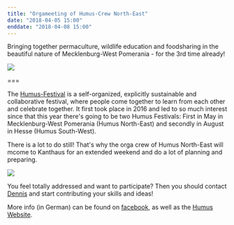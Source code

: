 ```yaml
---
title: "Orgameeting of Humus-Crew North-East"
date: "2018-04-05 15:00"
enddate: "2018-04-08 15:00"
---
```


Bringing together permaculture, wildlife education and foodsharing in the beautiful nature of Mecklenburg-West Pomerania - for the 3rd time already!

![](/pics/humus1.jpg)

===

The [Humus-Festival](http://humus-festival.de) is a self-organized, explicitly sustainable and collaborative festival, where people come together to learn from each other and celebrate together. It first took place in 2016 and led to so much interest since that this year there's going to be two Humus Festivals: First in May in Mecklenburg-West Pomerania (Humus North-East) and secondly in August in Hesse (Humus South-West).

There is a lot to do still! That's why the orga crew of Humus North-East will mcome to Kanthaus for an extended weekend and do a lot of planning and preparing.

![](/pics/maf.jpg)

You feel totally addressed and want to participate? Then you should contact [Dennis](mailto:humus-festival-nord@posteo.de) and start contributing your skills and ideas!

More info (in German) can be found on [facebook](https://www.facebook.com/humusfestivals/), as well as the [Humus Website](http://humus-festival.de/).
